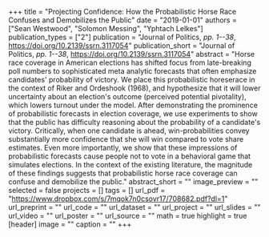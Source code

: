 +++
title = "Projecting Confidence: How the Probabilistic Horse Race Confuses and Demobilizes the Public"
date = "2019-01-01"
authors = ["Sean Westwood", "Solomon Messing", "Yphtach Lelkes"]
publication_types = ["2"]
publication = "Journal of Politics, _pp. 1--38_, https://doi.org/10.2139/ssrn.3117054"
publication_short = "Journal of Politics, _pp. 1--38_, https://doi.org/10.2139/ssrn.3117054"
abstract = "Horse race coverage in American elections has shifted focus from late-breaking poll numbers to sophisticated meta analytic forecasts that often emphasize candidates' probability of victory. We place this probabilistic horeserace in the context of Riker and Ordeshook (1968), and hypothesize that it will lower uncertainty about an election's outcome (perceived potential pivotality), which lowers turnout under the model. After demonstrating the prominence of probabilistic forecasts in election coverage, we use experiments to show that the public has difficulty reasoning about the probability of a candidate's victory. Critically, when one candidate is ahead, win-probabilities convey substantially more confidence that she will win compared to vote share estimates. Even more importantly, we show that these impressions of probabilistic forecasts cause people not to vote in a behavioral game that simulates elections. In the context of the existing literature, the magnitude of these findings suggests that probabilistic horse race coverage can confuse and demobilize the public."
abstract_short = ""
image_preview = ""
selected = false
projects = []
tags = []
url_pdf = "https://www.dropbox.com/s/7mqok7n0csovr17/708682.pdf?dl=1"
url_preprint = ""
url_code = ""
url_dataset = ""
url_project = ""
url_slides = ""
url_video = ""
url_poster = ""
url_source = ""
math = true
highlight = true
[header]
image = ""
caption = ""
+++
